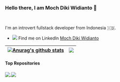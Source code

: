 ### Hello there, I am Moch Diki Widianto 👋

<br />

I'm an introvert fullstack developer from Indonesia 🇮🇩. 

- <img src="https://img.shields.io/badge/LinkedIn-0077B5?style=for-the-badge&logo=linkedin&logoColor=white" /> Find me on LinkedIn [Moch Diki Widianto](https://www.linkedin.com/in/mochdikiwidianto) 


| <a href="https://github.com/dikiwidia/github-readme-stats"><img align="center" src="https://github-readme-stats.vercel.app/api?username=dikiwidia&show_icons=true&include_all_commits=true&theme=buefy&hide_border=true" alt="Anurag's github stats" /></a> | <a href="https://github.com/dikiwidia/github-readme-stats"><img align="center" src="https://github-readme-stats.vercel.app/api/top-langs/?username=dikiwidia&layout=compact&theme=buefy&hide_border=true" /></a> |
| ------------- | ------------- |

#### Top Repositories


<a href="https://github.com/dikiwidia/salam">
  <img align="center" src="https://github-readme-stats.vercel.app/api/pin/?username=dikiwidia&repo=salam&theme=buefy" />
</a>
<a href="https://github.com/dikiwidia/tokoku">
  <img align="center" src="https://github-readme-stats.vercel.app/api/pin/?username=dikiwidia&repo=tokoku&theme=buefy" />
</a>
